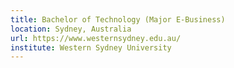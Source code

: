 ```yaml
---
title: Bachelor of Technology (Major E-Business)
location: Sydney, Australia
url: https://www.westernsydney.edu.au/
institute: Western Sydney University
---
```

